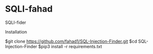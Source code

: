 # SQLI-fahad
SQLI-fider

Installation

$git clone https://github.com/fahad1/SQL-Injection-Finder.git 
$cd SQL-Injection-Finder
$pip3 install -r requirements.txt
